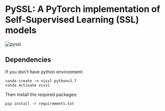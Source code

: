 # PySSL: A PyTorch implementation of Self-Supervised Learning (SSL) models

![pyssl](https://github.com/giakou4/pyssl/assets/57758089/53a5ee2b-4417-4f8e-ae3a-fba119650c1a)

## Dependencies

If you don't have python environment:

```
conda create -n vissl python=3.7
conda activate vissl
```

Then install the required packages:
```
pip install -r requirements.txt
```

